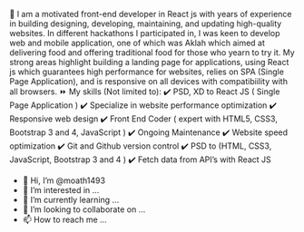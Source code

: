 👋 I am a motivated front-end developer in React js with years of experience in building designing, developing, maintaining, and updating high-quality websites.
In different hackathons I participated in, I was keen to develop web and mobile application, one of which was Aklah which aimed at delivering food and offering traditional food for those who yearn to try it.
My strong areas highlight building a landing page for applications, using React js which guarantees high performance for websites, relies on SPA (Single Page Application), and is responsive on all devices with compatibiility with all browsers.
⏩ My skills (Not limited to):
    ✔️ PSD, XD to React JS ( Single Page Application )
    ✔️ Specialize in website performance optimization
    ✔️ Responsive web design
    ✔️ Front End Coder ( expert with HTML5, CSS3, Bootstrap 3 and 4, JavaScript )
    ✔️ Ongoing Maintenance
    ✔️ Website speed optimization
    ✔️ Git and Github version control
    ✔️ PSD to (HTML, CSS3, JavaScript, Bootstrap 3 and 4 )
    ✔️ Fetch data from API’s with React JS


- 👋 Hi, I’m @moath1493
- 👀 I’m interested in ...
- 🌱 I’m currently learning ...
- 💞️ I’m looking to collaborate on ...
- 📫 How to reach me ...

<!---
moath1493/moath1493 is a ✨ special ✨ repository because its `README.md` (this file) appears on your GitHub profile.
You can click the Preview link to take a look at your changes.
--->
